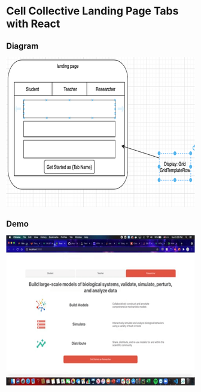 # Cell Collective Landing Page Tabs with React

## Diagram

<p align="center">
  <img src="src/diagram.png" width="600" height="400" />
</p>

## Demo

<p align="center">
  <img src="src/giphy.gif" width="600" height="400" />
</p>
